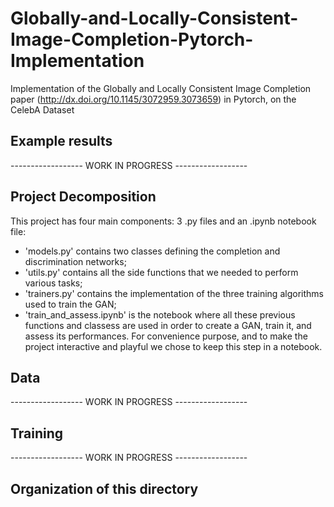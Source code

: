 # Globally-and-Locally-Consistent-Image-Completion-Pytorch-Implementation
Implementation of the Globally and Locally Consistent Image Completion paper (http://dx.doi.org/10.1145/3072959.3073659) in Pytorch, on the CelebA Dataset


## Example results

------------------ WORK IN PROGRESS ------------------

## Project Decomposition

This project has four main components: 3 .py files and an .ipynb notebook file:
- 'models.py' contains two classes defining the completion and discrimination networks;
- 'utils.py' contains all the side functions that we needed to perform various tasks;
- 'trainers.py' contains the implementation of the three training algorithms used to train the GAN;
- 'train_and_assess.ipynb' is the notebook where all these previous functions and classess are used in order to create a GAN, train it, and assess its performances. For convenience purpose, and to make the project interactive and playful we chose to keep this step in a notebook.

## Data

------------------ WORK IN PROGRESS ------------------

## Training

------------------ WORK IN PROGRESS ------------------

## Organization of this directory

